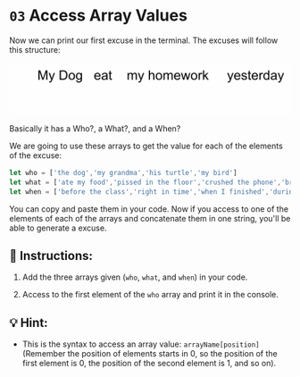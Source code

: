 # `03` Access Array Values

Now we can print our first excuse in the terminal. The excuses will follow this structure:

![excuse structure](../../assets/excuse-structure.gif)

Basically it has a Who?, a What?, and a When?

We are going to use these arrays to get the value for each of the elements of the excuse:

```js
let who = ['the dog','my grandma','his turtle','my bird']
let what = ['ate my food','pissed in the floor','crushed the phone','broked the glass']
let when = ['before the class','right in time','when I finished','during my lunch','while I was praying']
```

You can copy and paste them in your code. Now if you access to one of the elements of each of the arrays and concatenate them in one string, you'll be able to generate a excuse.

## 📝 Instructions:

1. Add the three arrays given (`who`, `what`, and `when`) in your code.

2. Access to the first element of the `who` array and print it in the console.

## 💡 Hint:

+ This is the syntax to access an array value: `arrayName[position]` (Remember the position of elements starts in 0, so the position of the first element is 0, the position of the second element is 1, and so on).